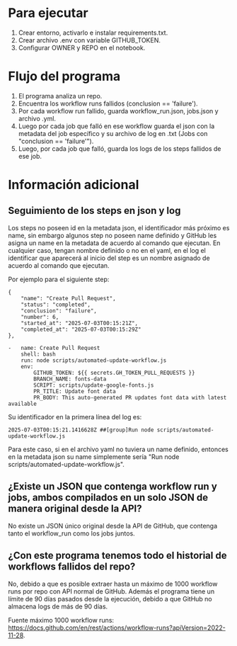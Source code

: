 # Para ejecutar

1. Crear entorno, activarlo e instalar requirements.txt.
2. Crear archivo .env con variable GITHUB_TOKEN.
3. Configurar OWNER y REPO en el notebook.

# Flujo del programa

1. El programa analiza un repo.
2. Encuentra los workflow runs fallidos (conclusion == 'failure').
3. Por cada workflow run fallido, guarda workflow_run.json, jobs.json y archivo .yml.
4. Luego por cada job que falló en ese workflow guarda el json con la metadata del job específico y su archivo de log en .txt (Jobs con "conclusion == 'failure'").
5. Luego, por cada job que falló, guarda los logs de los steps fallidos de ese job.

# Información adicional

## Seguimiento de los steps en json y log

Los steps no poseen id en la metadata json, el identificador más próximo es name, sin embargo algunos step no poseen name definido y GitHub les asigna un name en la metadata de acuerdo al comando que ejecutan. En cualquier caso, tengan nombre definido o no en el yaml, en el log el identificar que aparecerá al inicio del step es un nombre asignado de acuerdo al comando que ejecutan. 

Por ejemplo para el siguiente step:

```
{
    "name": "Create Pull Request",
    "status": "completed",
    "conclusion": "failure",
    "number": 6,
    "started_at": "2025-07-03T00:15:21Z",
    "completed_at": "2025-07-03T00:15:29Z"
},
```

```
-   name: Create Pull Request
    shell: bash
    run: node scripts/automated-update-workflow.js
    env:
        GITHUB_TOKEN: ${{ secrets.GH_TOKEN_PULL_REQUESTS }}
        BRANCH_NAME: fonts-data
        SCRIPT: scripts/update-google-fonts.js
        PR_TITLE: Update font data
        PR_BODY: This auto-generated PR updates font data with latest available
```

Su identificador en la primera línea del log es:

```
2025-07-03T00:15:21.1416628Z ##[group]Run node scripts/automated-update-workflow.js
```

Para este caso, si en el archivo yaml no tuviera un name definido, entonces en la metadata json su name simplemente sería "Run node scripts/automated-update-workflow.js".

## ¿Existe un JSON que contenga workflow run y jobs, ambos compilados en un solo JSON de manera original desde la API?

No existe un JSON único original desde la API de GitHub, que contenga tanto el workflow_run como los jobs juntos.

## ¿Con este programa tenemos todo el historial de workflows fallidos del repo?

No, debido a que es posible extraer hasta un máximo de 1000 workflow runs por repo con API normal de GitHub. Además el programa tiene un límite de 90 días pasados desde la ejecución, debido a que GitHub no almacena logs de más de 90 días.

Fuente máximo 1000 workflow runs: https://docs.github.com/en/rest/actions/workflow-runs?apiVersion=2022-11-28.
